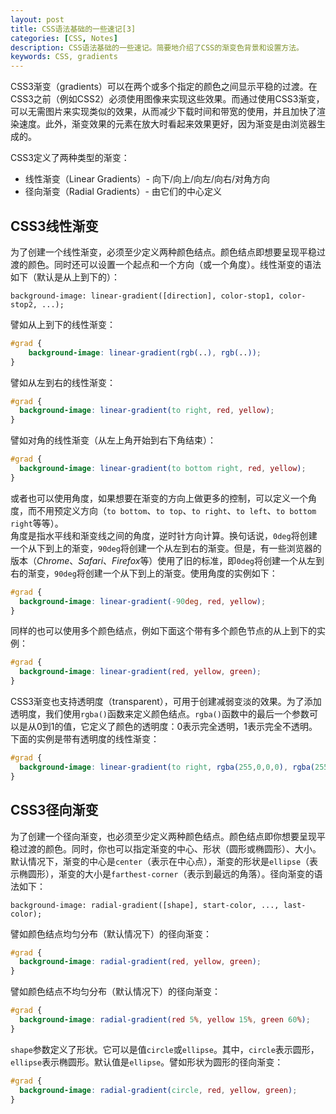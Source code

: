 ```yaml
---
layout: post
title: CSS语法基础的一些速记[3]
categories: [CSS, Notes]
description: CSS语法基础的一些速记。简要地介绍了CSS的渐变色背景和设置方法。
keywords: CSS, gradients
---
```


CSS3渐变（gradients）可以在两个或多个指定的颜色之间显示平稳的过渡。在CSS3之前（例如CSS2）必须使用图像来实现这些效果。而通过使用CSS3渐变，可以无需图片来实现类似的效果，从而减少下载时间和带宽的使用，并且加快了渲染速度。此外，渐变效果的元素在放大时看起来效果更好，因为渐变是由浏览器生成的。

CSS3定义了两种类型的渐变：

- 线性渐变（Linear Gradients）- 向下/向上/向左/向右/对角方向
- 径向渐变（Radial Gradients）- 由它们的中心定义

## CSS3线性渐变

为了创建一个线性渐变，必须至少定义两种颜色结点。颜色结点即想要呈现平稳过渡的颜色。同时还可以设置一个起点和一个方向（或一个角度）。线性渐变的语法如下（默认是从上到下的）：

```
background-image: linear-gradient([direction], color-stop1, color-stop2, ...);
```

譬如从上到下的线性渐变：

```css
#grad {
    background-image: linear-gradient(rgb(..), rgb(..));
}
```

譬如从左到右的线性渐变：

```css
#grad {
  background-image: linear-gradient(to right, red, yellow);
}
```

譬如对角的线性渐变（从左上角开始到右下角结束）：
```css
#grad {
  background-image: linear-gradient(to bottom right, red, yellow);
}
```

或者也可以使用角度，如果想要在渐变的方向上做更多的控制，可以定义一个角度，而不用预定义方向（`to bottom`、`to top`、`to right`、`to left`、`to bottom right`等等）。  
角度是指水平线和渐变线之间的角度，逆时针方向计算。换句话说，`0deg`将创建一个从下到上的渐变，`90deg`将创建一个从左到右的渐变。但是，有一些浏览器的版本（*Chrome*、*Safari*、*Firefox*等）使用了旧的标准，即`0deg`将创建一个从左到右的渐变，`90deg`将创建一个从下到上的渐变。使用角度的实例如下：

```css
#grad {
  background-image: linear-gradient(-90deg, red, yellow);
}
```

同样的也可以使用多个颜色结点，例如下面这个带有多个颜色节点的从上到下的实例：

```css
#grad {
  background-image: linear-gradient(red, yellow, green);
}
```

CSS3渐变也支持透明度（transparent），可用于创建减弱变淡的效果。为了添加透明度，我们使用`rgba()`函数来定义颜色结点。`rgba()`函数中的最后一个参数可以是从0到1的值，它定义了颜色的透明度：0表示完全透明，1表示完全不透明。下面的实例是带有透明度的线性渐变：

```css
#grad {
  background-image: linear-gradient(to right, rgba(255,0,0,0), rgba(255,0,0,1));
}
```

## CSS3径向渐变

为了创建一个径向渐变，也必须至少定义两种颜色结点。颜色结点即你想要呈现平稳过渡的颜色。同时，你也可以指定渐变的中心、形状（圆形或椭圆形）、大小。默认情况下，渐变的中心是`center`（表示在中心点），渐变的形状是`ellipse`（表示椭圆形），渐变的大小是`farthest-corner`（表示到最远的角落）。径向渐变的语法如下：
```
background-image: radial-gradient([shape], start-color, ..., last-color);
```

譬如颜色结点均匀分布（默认情况下）的径向渐变：

```css
#grad {
  background-image: radial-gradient(red, yellow, green);
}
```

譬如颜色结点不均匀分布（默认情况下）的径向渐变：

```css
#grad {
  background-image: radial-gradient(red 5%, yellow 15%, green 60%);
}
```

`shape`参数定义了形状。它可以是值`circle`或`ellipse`。其中，`circle`表示圆形，`ellipse`表示椭圆形。默认值是`ellipse`。譬如形状为圆形的径向渐变：

```css
#grad {
  background-image: radial-gradient(circle, red, yellow, green);
}
```
